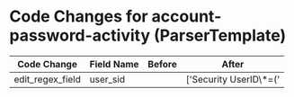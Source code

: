 # Code Changes for account-password-activity (ParserTemplate)

| Code Change | Field Name | Before | After |
|-------------|------------|--------|-------|
| edit_regex_field | user_sid |  | ['Security UserID\\*=(\'|")({user_sid}[^\'"]+)(\'|")'] |